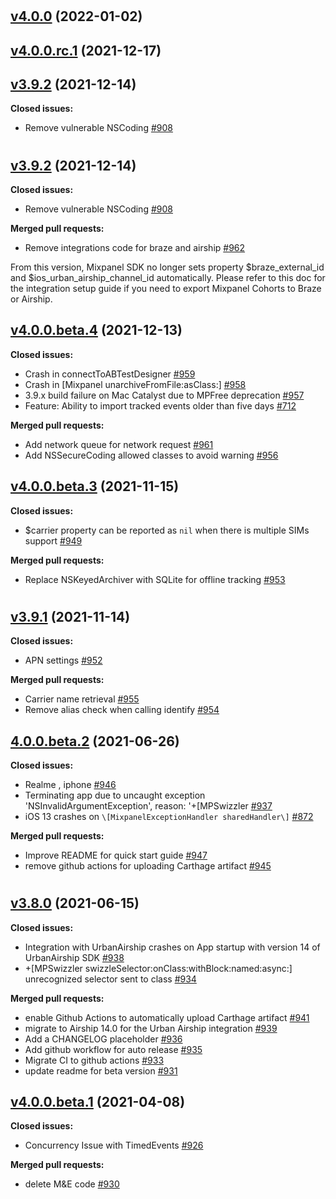 #

## [v4.0.0](https://github.com/mixpanel/mixpanel-iphone/tree/v4.0.0) (2022-01-02)

## [v4.0.0.rc.1](https://github.com/mixpanel/mixpanel-iphone/tree/v4.0.0.rc.1) (2021-12-17)

## [v3.9.2](https://github.com/mixpanel/mixpanel-iphone/tree/v3.9.2) (2021-12-14)

**Closed issues:**

- Remove vulnerable NSCoding [\#908](https://github.com/mixpanel/mixpanel-iphone/issues/908)

#

## [v3.9.2](https://github.com/mixpanel/mixpanel-iphone/tree/v3.9.2) (2021-12-14)

**Closed issues:**

- Remove vulnerable NSCoding [\#908](https://github.com/mixpanel/mixpanel-iphone/issues/908)

**Merged pull requests:**

- Remove integrations code for braze and airship [\#962](https://github.com/mixpanel/mixpanel-iphone/pull/962)

From this version, Mixpanel SDK no longer sets property $braze_external_id and $ios_urban_airship_channel_id automatically. Please refer to this doc for the integration setup guide if you need to export Mixpanel Cohorts to Braze or Airship.

## [v4.0.0.beta.4](https://github.com/mixpanel/mixpanel-iphone/tree/v4.0.0.beta.4) (2021-12-13)

**Closed issues:**

- Crash in connectToABTestDesigner [\#959](https://github.com/mixpanel/mixpanel-iphone/issues/959)
- Crash in \[Mixpanel unarchiveFromFile:asClass:\] [\#958](https://github.com/mixpanel/mixpanel-iphone/issues/958)
- 3.9.x build failure on Mac Catalyst due to MPFree deprecation [\#957](https://github.com/mixpanel/mixpanel-iphone/issues/957)
- Feature: Ability to import tracked events older than five days [\#712](https://github.com/mixpanel/mixpanel-iphone/issues/712)

**Merged pull requests:**

- Add network queue for network request [\#961](https://github.com/mixpanel/mixpanel-iphone/pull/961)
- Add NSSecureCoding allowed classes to avoid warning [\#956](https://github.com/mixpanel/mixpanel-iphone/pull/956)

## [v4.0.0.beta.3](https://github.com/mixpanel/mixpanel-iphone/tree/v4.0.0.beta.3) (2021-11-15)

**Closed issues:**

- $carrier property can be reported as `nil` when there is multiple SIMs support [\#949](https://github.com/mixpanel/mixpanel-iphone/issues/949)

**Merged pull requests:**

- Replace NSKeyedArchiver with SQLite for offline tracking [\#953](https://github.com/mixpanel/mixpanel-iphone/pull/953)

#

## [v3.9.1](https://github.com/mixpanel/mixpanel-iphone/tree/v3.9.1) (2021-11-14)

**Closed issues:**

- APN settings [\#952](https://github.com/mixpanel/mixpanel-iphone/issues/952)

**Merged pull requests:**

- Carrier name retrieval [\#955](https://github.com/mixpanel/mixpanel-iphone/pull/955)
- Remove alias check when calling identify [\#954](https://github.com/mixpanel/mixpanel-iphone/pull/954)

## [4.0.0.beta.2](https://github.com/mixpanel/mixpanel-iphone/tree/4.0.0.beta.2) (2021-06-26)

**Closed issues:**

- Realme , iphone [\#946](https://github.com/mixpanel/mixpanel-iphone/issues/946)
- Terminating app due to uncaught exception 'NSInvalidArgumentException', reason: '+\[MPSwizzler [\#937](https://github.com/mixpanel/mixpanel-iphone/issues/937)
- iOS 13 crashes on `\[MixpanelExceptionHandler sharedHandler\]` [\#872](https://github.com/mixpanel/mixpanel-iphone/issues/872)

**Merged pull requests:**

- Improve README for quick start guide [\#947](https://github.com/mixpanel/mixpanel-iphone/pull/947)
- remove github actions for uploading Carthage artifact [\#945](https://github.com/mixpanel/mixpanel-iphone/pull/945)

#

## [v3.8.0](https://github.com/mixpanel/mixpanel-iphone/tree/v3.8.0) (2021-06-15)

**Closed issues:**

- Integration with UrbanAirship crashes on App startup with version 14 of UrbanAirship SDK [\#938](https://github.com/mixpanel/mixpanel-iphone/issues/938)
- +\[MPSwizzler swizzleSelector:onClass:withBlock:named:async:\] unrecognized selector sent to class  [\#934](https://github.com/mixpanel/mixpanel-iphone/issues/934)

**Merged pull requests:**

- enable Github Actions to automatically upload Carthage artifact [\#941](https://github.com/mixpanel/mixpanel-iphone/pull/941)
- migrate to Airship 14.0 for the Urban Airship integration  [\#939](https://github.com/mixpanel/mixpanel-iphone/pull/939)
- Add a CHANGELOG placeholder [\#936](https://github.com/mixpanel/mixpanel-iphone/pull/936)
- Add github workflow for auto release [\#935](https://github.com/mixpanel/mixpanel-iphone/pull/935)
- Migrate CI to github actions [\#933](https://github.com/mixpanel/mixpanel-iphone/pull/933)
- update readme for beta version [\#931](https://github.com/mixpanel/mixpanel-iphone/pull/931)

## [v4.0.0.beta.1](https://github.com/mixpanel/mixpanel-iphone/tree/v4.0.0.beta.1) (2021-04-08)

**Closed issues:**

- Concurrency Issue with TimedEvents [\#926](https://github.com/mixpanel/mixpanel-iphone/issues/926)

**Merged pull requests:**

- delete M&E code [\#930](https://github.com/mixpanel/mixpanel-iphone/pull/930)









